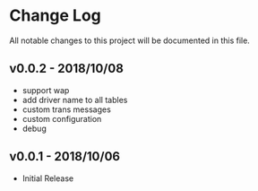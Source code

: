 # Change Log

All notable changes to this project will be documented in this file.

## v0.0.2 - 2018/10/08
- support wap
- add driver name to all tables
- custom trans messages
- custom configuration
- debug


## v0.0.1 - 2018/10/06
- Initial Release
